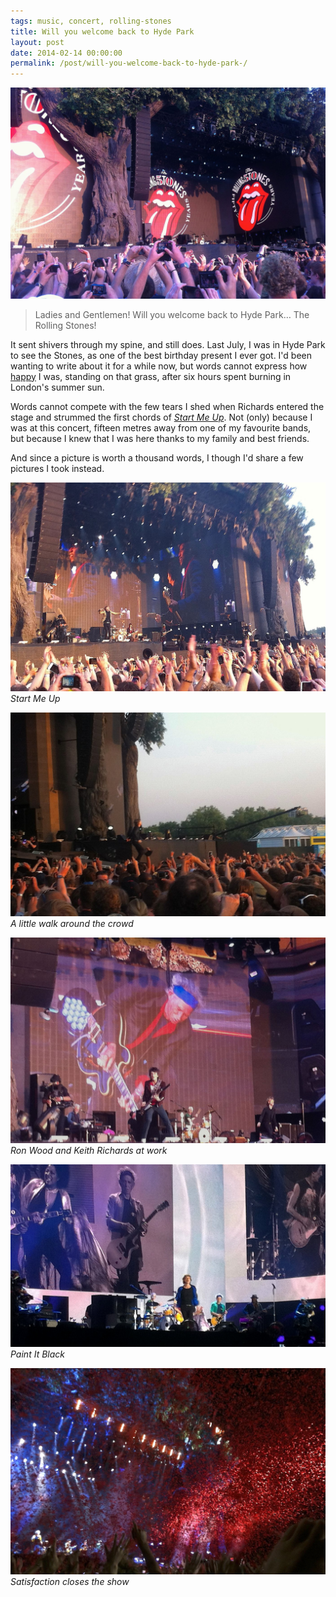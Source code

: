```yaml
---
tags: music, concert, rolling-stones
title: Will you welcome back to Hyde Park
layout: post
date: 2014-02-14 00:00:00
permalink: /post/will-you-welcome-back-to-hyde-park-/
---
```


![Ladies and Gentlemen…][1]

> Ladies and Gentlemen! Will you welcome back to Hyde Park… The Rolling Stones!

It sent shivers through my spine, and still does. Last July, I was in Hyde Park to see the Stones, as one of the best birthday present I ever got. I'd been wanting to write about it for a while now, but words cannot express how [happy][2] I was, standing on that grass, after six hours spent burning in London's summer sun.

<!--more-->

Words cannot compete with the few tears I shed when Richards entered the stage and strummed the first chords of *[Start Me Up][3]*. Not (only) because I was at this concert, fifteen metres away from one of my favourite bands, but because I knew that I was here thanks to my family and best friends.

And since a picture is worth a thousand words, I though I'd share a few pictures I took instead.

![Start Me Up.jpg][4]  
*Start Me Up*

![Going for a walk.jpg][5]  
*A little walk around the crowd*

![Guitars.jpg][6]  
*Ron Wood and Keith Richards at work*

![Paint It Black.jpg][7]  
*Paint It Black*

![satisfaction.jpg][8]  
*Satisfaction closes the show*


[1]: /static/media/2014/02/img-1392340386741-raw.jpg
[2]: https://www.youtube.com/watch?v=6WJJdn-Dz28
[3]: https://www.youtube.com/watch?v=9CPRqd4vCyw
[4]: /static/media/2014/02/img-1392340886166-raw.jpg
[5]: /static/media/2014/02/img-1392340911603-raw.jpg
[6]: /static/media/2014/02/img-1392340951822-raw.jpg
[7]: /static/media/2014/02/img-1392340974754-raw.jpg
[8]: /static/media/2014/02/img-1392340988593-raw.jpg